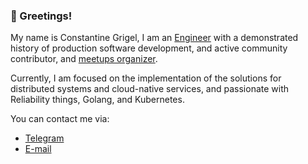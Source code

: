 ### 🤝 Greetings!


My name is Constantine Grigel, I am an [Engineer](https://www.linkedin.com/in/cgrigel/) with a demonstrated history of production software development, and active community contributor, and [meetups organizer](https://www.meetup.com/members/186128767/). 

Currently, I am focused on the implementation of the solutions for distributed systems and cloud-native services, and passionate with Reliability things, Golang, and Kubernetes.

You can contact me via:

* [Telegram](https://t.me/cgrigel)
* [E-mail](mailto:rootoptical@gmail.com)
